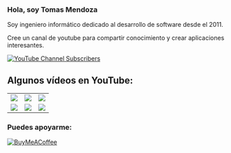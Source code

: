 ### Hola, soy Tomas Mendoza

Soy ingeniero informático dedicado al desarrollo de software desde el 2011.

Cree un canal de youtube para compartir conocimiento y crear aplicaciones interesantes.

[![YouTube Channel Subscribers](https://img.shields.io/youtube/channel/subscribers/UCIwCwbu4A4DPgo3YIGFilyQ?style=social)](https://youtube.com/@tutomas?sub_confirmation=1)

## Algunos vídeos en YouTube:

<table style="width:100%">
  <tr>
    <td>
      <a href="https://youtu.be/VG35GmRezeA">
        <img src="https://i3.ytimg.com/vi/VG35GmRezeA/maxresdefault.jpg">
      </a>
    </td>
    <td>
      <a href="https://youtu.be/_IirGiK9zzQ">
        <img src="https://i3.ytimg.com/vi/_IirGiK9zzQ/maxresdefault.jpg">
      </a>
    </td>
    <td>
      <a href="https://youtu.be/0GnvKPBph2U">
        <img src="https://i3.ytimg.com/vi/0GnvKPBph2U/maxresdefault.jpg">
      </a>
    </td>
  </tr>
  <tr>
    <td>
      <a href="https://youtu.be/LYWNwWLO0do">
        <img src="https://i3.ytimg.com/vi/LYWNwWLO0do/maxresdefault.jpg">
      </a>
    </td>
    <td>
      <a href="https://youtu.be/JvBgshCiweE">
        <img src="https://i3.ytimg.com/vi/JvBgshCiweE/maxresdefault.jpg">
      </a>
    </td>
    <td>
      <a href="https://youtu.be/0CBxbC49iFQ">
        <img src="https://i3.ytimg.com/vi/0CBxbC49iFQ/maxresdefault.jpg">
      </a>
    </td>
  </tr>
</table>

### Puedes apoyarme:

[![BuyMeACoffee](https://img.shields.io/badge/Buy_Me_A_Coffee-gracias-FFDD00?style=for-the-badge&logo=buy-me-a-coffee&logoColor=white&labelColor=101010)](https://www.buymeacoffee.com/albertomendozainf)
